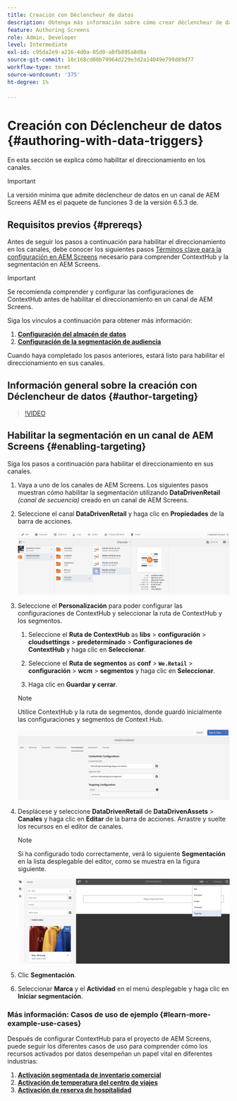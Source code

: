 ```yaml
---
title: Creación con Déclencheur de datos
description: Obtenga más información sobre cómo crear déclencheur de datos en un canal de AEM Screens.
feature: Authoring Screens
role: Admin, Developer
level: Intermediate
exl-id: c95da2e9-a216-4d0a-85d0-a0fb895a8d8a
source-git-commit: 10c168cd00b79964d229e3d2a14049e799d89d77
workflow-type: tm+mt
source-wordcount: '375'
ht-degree: 1%

---
```


# Creación con Déclencheur de datos {#authoring-with-data-triggers}

En esta sección se explica cómo habilitar el direccionamiento en los canales.

>[!IMPORTANT]
>
>La versión mínima que admite déclencheur de datos en un canal de AEM Screens AEM es el paquete de funciones 3 de la versión 6.5.3 de.

## Requisitos previos {#prereqs}

Antes de seguir los pasos a continuación para habilitar el direccionamiento en los canales, debe conocer los siguientes pasos [Términos clave para la configuración en AEM Screens](configuring-context-hub.md) necesario para comprender ContextHub y la segmentación en AEM Screens.

>[!IMPORTANT]
>
>Se recomienda comprender y configurar las configuraciones de ContextHub antes de habilitar el direccionamiento en un canal de AEM Screens.

Siga los vínculos a continuación para obtener más información:

1. **[Configuración del almacén de datos](configuring-context-hub.md)**
1. **[Configuración de la segmentación de audiencia](configuring-context-hub.md)**

Cuando haya completado los pasos anteriores, estará listo para habilitar el direccionamiento en sus canales.

## Información general sobre la creación con Déclencheur de datos {#author-targeting}

>[!VIDEO](https://video.tv.adobe.com/v/31921)

## Habilitar la segmentación en un canal de AEM Screens {#enabling-targeting}

Siga los pasos a continuación para habilitar el direccionamiento en sus canales.

1. Vaya a uno de los canales de AEM Screens. Los siguientes pasos muestran cómo habilitar la segmentación utilizando **DataDrivenRetail** *(canal de secuencia)* creado en un canal de AEM Screens.

1. Seleccione el canal **DataDrivenRetail** y haga clic en **Propiedades** de la barra de acciones.

   ![screen_shot_2019-05-01at43332pm](assets/screen_shot_2019-05-01at43332pm.png)

1. Seleccione el **Personalización** para poder configurar las configuraciones de ContextHub y seleccionar la ruta de ContextHub y los segmentos.

   1. Seleccione el **Ruta de ContextHub** as **libs** > **configuración** > **cloudsettings** > **predeterminado** > **Configuraciones de ContextHub** y haga clic en **Seleccionar**.

   1. Seleccione el **Ruta de segmentos** as **conf** > **`We.Retail`** > **configuración** > **wcm** > **segmentos** y haga clic en **Seleccionar**.

   1. Haga clic en **Guardar y cerrar**.

   >[!NOTE]
   >
   >Utilice ContextHub y la ruta de segmentos, donde guardó inicialmente las configuraciones y segmentos de Context Hub.

   ![screen_shot_2019-05-01at44030pm](assets/screen_shot_2019-05-01at44030pm.png)

1. Desplácese y seleccione **DataDrivenRetail** de **DataDrivenAssets** > **Canales** y haga clic en **Editar** de la barra de acciones. Arrastre y suelte los recursos en el editor de canales.

   >[!NOTE]
   >
   >Si ha configurado todo correctamente, verá lo siguiente **Segmentación** en la lista desplegable del editor, como se muestra en la figura siguiente.

   ![screen_shot_2019-05-01at44231pm](assets/screen_shot_2019-05-01at44231pm.png)

1. Clic **Segmentación**.

1. Seleccionar **Marca** y el **Actividad** en el menú desplegable y haga clic en **Iniciar segmentación**.

### Más información: Casos de uso de ejemplo {#learn-more-example-use-cases}

Después de configurar ContextHub para el proyecto de AEM Screens, puede seguir los diferentes casos de uso para comprender cómo los recursos activados por datos desempeñan un papel vital en diferentes industrias:

1. **[Activación segmentada de inventario comercial](retail-inventory-activation.md)**
1. **[Activación de temperatura del centro de viajes](local-temperature-activation.md)**
1. **[Activación de reserva de hospitalidad](hospitality-reservation-activation.md)**
